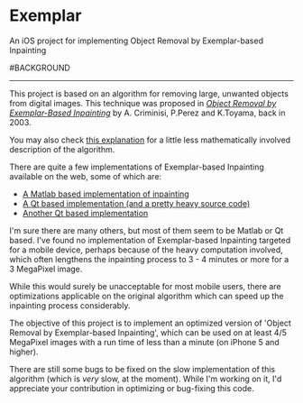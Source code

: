 Exemplar
========

An iOS project for implementing Object Removal by Exemplar-based Inpainting

#BACKGROUND
****

This project is based on an algorithm for removing large, unwanted objects from digital images. This technique was proposed in [*Object Removal by Exemplar-Based Inpainting*](http://research.microsoft.com/pubs/67273/criminisi_cvpr2003.pdf) by A. Criminisi, P.Perez and K.Toyama, back in 2003.

You may also check [this explanation](http://pages.cs.wisc.edu/~yhong/yhong_report.pdf) for a little less mathematically involved description of the algorithm.

There are quite a few implementations of Exemplar-based Inpainting available on the web, some of which are:

* [A Matlab based implementation of inpainting](http://www.cc.gatech.edu/~sooraj/inpainting/)
* [A Qt based implementation (and a pretty heavy source code)](http://www.kitware.com/source/home/post/49)
* [Another Qt based implementation](https://github.com/fooble/Inpaint)
 
I'm sure there are many others, but most of them seem to be Matlab or Qt based. I've found no implementation of Exemplar-based Inpainting targeted for a mobile device, perhaps because of the heavy computation involved, which often lengthens the inpainting process to 3 - 4 minutes or more for a 3 MegaPixel image. 

While this would surely be unacceptable for most mobile users, there are optimizations applicable on the original algorithm which can speed up the inpainting process considerably.

The objective of this project is to implement an optimized version of 'Object Removal by Exemplar-based Inpainting', which can be used on at least 4/5 MegaPixel images with a run time of less than a minute (on iPhone 5 and higher).

There are still some bugs to be fixed on the slow implementation of this algorithm (which is *very* slow, at the moment). While I'm working on it, I'd appreciate your contribution in optimizing or bug-fixing this code.







